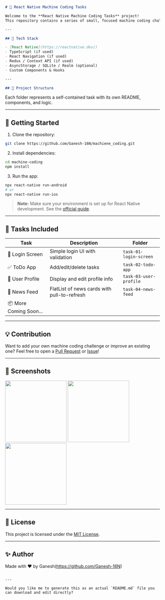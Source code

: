 
```markdown
# 🤖 React Native Machine Coding Tasks

Welcome to the **React Native Machine Coding Tasks** project!  
This repository contains a series of small, focused machine coding challenges aimed at improving your React Native development skills.

---

## 📱 Tech Stack

- [React Native](https://reactnative.dev/)
- TypeScript (if used)
- React Navigation (if used)
- Redux / Context API (if used)
- AsyncStorage / SQLite / Realm (optional)
- Custom Components & Hooks

---

## 🧠 Project Structure

````

Each folder represents a self-contained task with its own README, components, and logic.

---

## 🚀 Getting Started

1. Clone the repository:
```bash
git clone https://github.com/Ganesh-16N/machiene_coding.git
````

2. Install dependencies:

```bash
cd machine-coding
npm install
```

3. Run the app:

```bash
npx react-native run-android
# or
npx react-native run-ios
```

> **Note:** Make sure your environment is set up for React Native development. See the [official guide](https://reactnative.dev/docs/environment-setup).

---

## 🧩 Tasks Included

| Task                   | Description                                 | Folder                 |
| ---------------------- | ------------------------------------------- | ---------------------- |
| 🔐 Login Screen        | Simple login UI with validation             | `task-01-login-screen` |
| ✅ ToDo App             | Add/edit/delete tasks                       | `task-02-todo-app`     |
| 👤 User Profile        | Display and edit profile info               | `task-03-user-profile` |
| 📰 News Feed           | FlatList of news cards with pull-to-refresh | `task-04-news-feed`    |
| 📦 More Coming Soon... |                                             |                        |

---

## 💡 Contribution

Want to add your own machine coding challenge or improve an existing one?
Feel free to open a [Pull Request](https://github.com/your-username/react-native-machine-coding-tasks/pulls) or [Issue](https://github.com/your-username/react-native-machine-coding-tasks/issues)!

---

## 📸 Screenshots

<!-- Add screenshots here -->

<p float="left">
  <img src="screenshots/login.png" width="200"/>
  <img src="screenshots/todo.png" width="200"/>
  <img src="screenshots/profile.png" width="200"/>
</p>

---

## 🧾 License

This project is licensed under the [MIT License](LICENSE).

---

## ✨ Author

Made with ❤️ by Ganesh(https://github.com/Ganesh-16N)

```

---

Would you like me to generate this as an actual `README.md` file you can download and edit directly?
```
